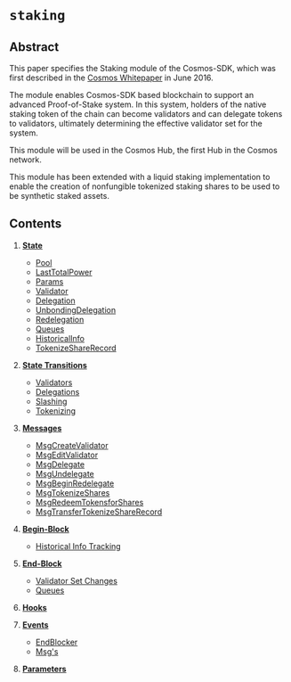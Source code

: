 <!--
order: 0
title: Staking Overview
parent:
  title: "staking"
-->

# `staking`

## Abstract

This paper specifies the Staking module of the Cosmos-SDK, which was first
described in the [Cosmos Whitepaper](https://cosmos.network/about/whitepaper)
in June 2016.

The module enables Cosmos-SDK based blockchain to support an advanced
Proof-of-Stake system. In this system, holders of the native staking token of
the chain can become validators and can delegate tokens to validators,
ultimately determining the effective validator set for the system.

This module will be used in the Cosmos Hub, the first Hub in the Cosmos
network.

This module has been extended with a liquid staking implementation to enable the creation of nonfungible tokenized staking shares to be used to be synthetic staked assets.

## Contents

1. **[State](01_state.md)**
    - [Pool](01_state.md#pool)
    - [LastTotalPower](01_state.md#lasttotalpower)
    - [Params](01_state.md#params)
    - [Validator](01_state.md#validator)
    - [Delegation](01_state.md#delegation)
    - [UnbondingDelegation](01_state.md#unbondingdelegation)
    - [Redelegation](01_state.md#redelegation)
    - [Queues](01_state.md#queues)
    - [HistoricalInfo](01_state.md#historicalinfo)
    - [TokenizeShareRecord](01_state.md#TokenizeShareRecord)
2. **[State Transitions](02_state_transitions.md)**
    - [Validators](02_state_transitions.md#validators)
    - [Delegations](02_state_transitions.md#delegations)
    - [Slashing](02_state_transitions.md#slashing)
    - [Tokenizing](02_state_transitions.md#slashing)
3. **[Messages](03_messages.md)**
    - [MsgCreateValidator](03_messages.md#msgcreatevalidator)
    - [MsgEditValidator](03_messages.md#msgeditvalidator)
    - [MsgDelegate](03_messages.md#msgdelegate)
    - [MsgUndelegate](03_messages.md#msgundelegate)
    - [MsgBeginRedelegate](03_messages.md#msgbeginredelegate)
    - [MsgTokenizeShares](03_messages.md#msgtokenizeshares)
    - [MsgRedeemTokensforShares](03_messages.md#msgredeemtokensforshares)
    - [MsgTransferTokenizeShareRecord](03_messages.md#msgtransfertokenizesharerecord)

4. **[Begin-Block](04_begin_block.md)**
    - [Historical Info Tracking](04_begin_block.md#historical-info-tracking)
5. **[End-Block](05_end_block.md)**
    - [Validator Set Changes](05_end_block.md#validator-set-changes)
    - [Queues](05_end_block.md#queues-)
6. **[Hooks](06_hooks.md)**
7. **[Events](07_events.md)**
    - [EndBlocker](07_events.md#endblocker)
    - [Msg's](07_events.md#msg's)
8. **[Parameters](08_params.md)**
